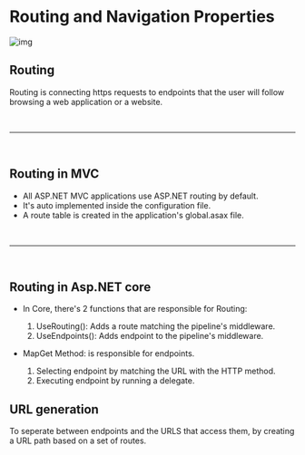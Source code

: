 # Routing and Navigation Properties

![img](https://csharpcorner-mindcrackerinc.netdna-ssl.com/UploadFile/3d39b4/routing-in-mvc/Images/ASP.NET%20MVC%20Routing.jpg)

## Routing

Routing is connecting https requests to endpoints that the user will follow browsing a web application or a website.

<br><hr><br>
## Routing in MVC

* All ASP.NET MVC applications use ASP.NET routing by default.
* It's auto implemented inside the configuration file.
* A route table is created in the application's global.asax file.


<br><hr><br>
## Routing in Asp.NET core

* In Core, there's 2 functions that are responsible for Routing:
    1. UseRouting(): Adds a route matching the pipeline's middleware.
    2. UseEndpoints(): Adds endpoint to the pipeline's middleware.

* MapGet Method: is responsible for endpoints.
    1. Selecting endpoint by matching the URL with the HTTP method.
    2. Executing endpoint by running a delegate.


## URL generation

To seperate between endpoints and the URLS that access them, by creating a URL path based on a set of routes.

